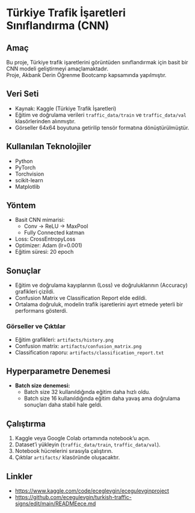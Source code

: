 # Türkiye Trafik İşaretleri Sınıflandırma (CNN)

## Amaç
Bu proje, Türkiye trafik işaretlerini görüntüden sınıflandırmak için basit bir CNN modeli geliştirmeyi amaçlamaktadır.  
Proje, Akbank Derin Öğrenme Bootcamp kapsamında yapılmıştır.

## Veri Seti
- Kaynak: Kaggle (Türkiye Trafik İşaretleri)  
- Eğitim ve doğrulama verileri `traffic_data/train` ve `traffic_data/val` klasörlerinden alınmıştır.  
- Görseller 64x64 boyutuna getirilip tensör formatına dönüştürülmüştür.

## Kullanılan Teknolojiler
- Python  
- PyTorch  
- Torchvision  
- scikit-learn  
- Matplotlib  

## Yöntem
- Basit CNN mimarisi:  
  - Conv → ReLU → MaxPool  
  - Fully Connected katman  
- Loss: CrossEntropyLoss  
- Optimizer: Adam (lr=0.001)  
- Eğitim süresi: 20 epoch  

## Sonuçlar
- Eğitim ve doğrulama kayıplarının (Loss) ve doğruluklarının (Accuracy) grafikleri çizildi.  
- Confusion Matrix ve Classification Report elde edildi.  
- Ortalama doğruluk, modelin trafik işaretlerini ayırt etmede yeterli bir performans gösterdi.  

### Görseller ve Çıktılar
- Eğitim grafikleri: `artifacts/history.png`  
- Confusion matrix: `artifacts/confusion_matrix.png`  
- Classification raporu: `artifacts/classification_report.txt`  

## Hyperparametre Denemesi
- **Batch size denemesi:**  
  - Batch size 32 kullanıldığında eğitim daha hızlı oldu.  
  - Batch size 16 kullanıldığında eğitim daha yavaş ama doğrulama sonuçları daha stabil hale geldi.  

## Çalıştırma
1. Kaggle veya Google Colab ortamında notebook’u açın.  
2. Dataset’i yükleyin (`traffic_data/train`, `traffic_data/val`).  
3. Notebook hücrelerini sırasıyla çalıştırın.  
4. Çıktılar `artifacts/` klasöründe oluşacaktır.  

## Linkler
- https://www.kaggle.com/code/eceglevgin/ecegulevginproject 
- https://github.com/ecegulevgin/turkish-traffic-signs/edit/main/READMEece.md
